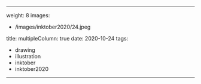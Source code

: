 
---
weight: 8
images:
- /images/inktober2020/24.jpeg

title:
multipleColumn: true
date: 2020-10-24
tags:
- drawing
- illustration
- inktober
- inktober2020
---

